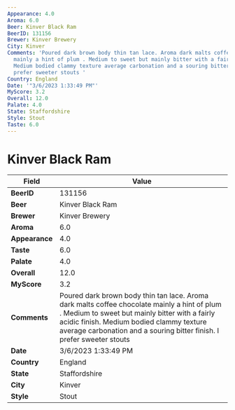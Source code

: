 ```yaml
---
Appearance: 4.0
Aroma: 6.0
Beer: Kinver Black Ram
BeerID: 131156
Brewer: Kinver Brewery
City: Kinver
Comments: 'Poured dark brown body thin tan lace. Aroma dark malts coffee chocolate
  mainly a hint of plum . Medium to sweet but mainly bitter with a fairly acidic finish.
  Medium bodied clammy texture average carbonation and a souring bitter finish. I
  prefer sweeter stouts '
Country: England
Date: '"3/6/2023 1:33:49 PM"'
MyScore: 3.2
Overall: 12.0
Palate: 4.0
State: Staffordshire
Style: Stout
Taste: 6.0
---
```


# Kinver Black Ram

| Field         | Value |
|---------------|-------|
| **BeerID** | 131156 |
| **Beer** | Kinver Black Ram |
| **Brewer** | Kinver Brewery |
| **Aroma** | 6.0 |
| **Appearance** | 4.0 |
| **Taste** | 6.0 |
| **Palate** | 4.0 |
| **Overall** | 12.0 |
| **MyScore** | 3.2 |
| **Comments** | Poured dark brown body thin tan lace. Aroma dark malts coffee chocolate mainly a hint of plum . Medium to sweet but mainly bitter with a fairly acidic finish. Medium bodied clammy texture average carbonation and a souring bitter finish. I prefer sweeter stouts  |
| **Date** | 3/6/2023 1:33:49 PM |
| **Country** | England |
| **State** | Staffordshire |
| **City** | Kinver |
| **Style** | Stout |
